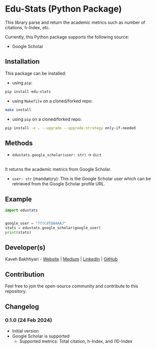 # Edu-Stats (Python Package)

This library parse and return the academic metrics such as number of citations, h-Index, etc.

Currently, this Python package supports the following source:

- Google Scholar

## Installation

This package can be installed:

- using `pip`:

```bash
pip install edu-stats
```

- using `Makefile` on a cloned/forked repo:

```bash
make install
```

- using `pip` on a cloned/forked repo:

```bash
pip install -e . --upgrade --upgrade-strategy only-if-needed
```

## Methods

- `edustats.google_scholar(user: str)` -> `dict`
<br />
It returns the academic metrics from Google Scholar.
  
  - `user: str` (mandatory): This is the Google Scholar user which can be retrieved from the Google Scholar profile URL.


## Example

```python
import edustats


google_user = "7ftCdTQAAAAJ"
stats = edustats.google_scholar(google_user)
print(stats)
```

## Developer(s)
Kaveh Bakhtiyari - [Website](http://bakhtiyari.com) | [Medium](https://medium.com/@bakhtiyari)
  | [LinkedIn](https://www.linkedin.com/in/bakhtiyari) | [GitHub](https://github.com/kavehbc)

## Contribution
Feel free to join the open-source community and contribute to this repository.

## Changelog

### 0.1.0 (24 Feb 2024) 
- Initial version
- Google Scholar is supported
  - Supported metrics: Total citation, h-Index, and i10-Index
